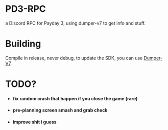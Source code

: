 # PD3-RPC
a Discord RPC for Payday 3, using dumper-v7 to get info and stuff.

# Building
Compile in release, never debug, to update the SDK, you can use [Dumper-V7](https://github.com/Encryqed/Dumper-7).

# TODO?
- #### fix random crash that happen if you close the game (rare)
- #### pre-planning screen smash and grab check
- #### improve shit i guess
